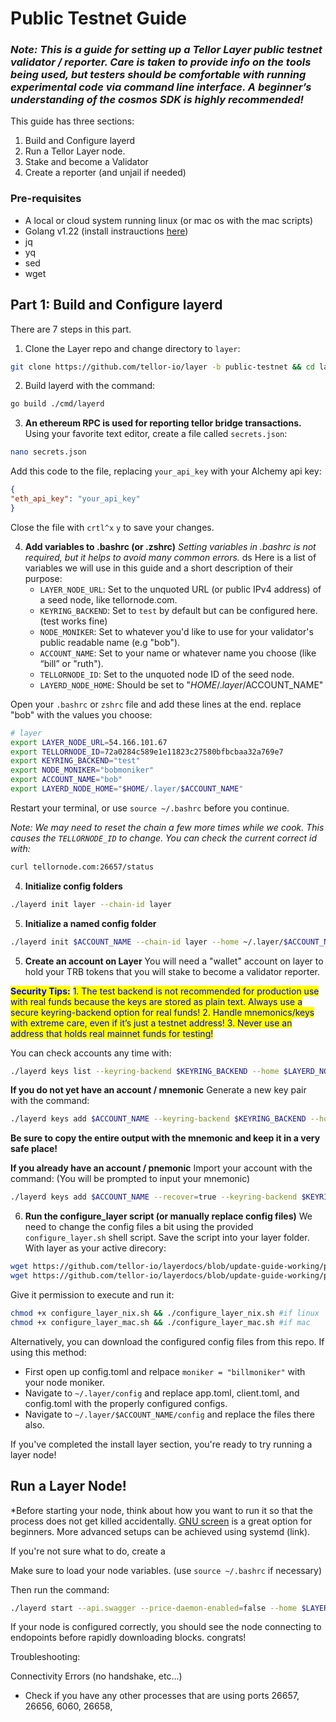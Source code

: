 # Public Testnet Guide

### *Note: This is a guide for setting up a Tellor Layer public testnet validator / reporter. Care is taken to provide info on the tools being used, but testers should be comfortable with running experimental code via command line interface. A beginner’s understanding of the cosmos SDK is highly recommended!*

This guide has three sections:
1. Build and Configure layerd
2. Run a Tellor Layer node.
3. Stake and become a Validator
4. Create a reporter (and unjail if needed)

### Pre-requisites

* A local or cloud system running linux (or mac os with the mac scripts)
* Golang v1.22 (install instrauctions [here](https://go.dev/doc/install))
* jq
* yq
* sed
* wget

## Part 1: Build and Configure layerd
There are 7 steps in this part.

1. Clone the Layer repo and change directory to `layer`:

```sh
git clone https://github.com/tellor-io/layer -b public-testnet && cd layer
```

2. Build layerd with the command:

```sh
go build ./cmd/layerd
```

3. **An ethereum RPC is used for reporting tellor bridge transactions.**
Using your favorite text editor, create a file called `secrets.json`:

```sh
nano secrets.json
```

Add this code to the file, replacing `your_api_key` with your Alchemy api key: 

```json
{
"eth_api_key": "your_api_key"
}
```

Close the file with `crtl^x` `y` to save your changes.

4. **Add variables to .bashrc (or .zshrc)**
*Setting variables in .bashrc is not required, but it helps to avoid many common errors.* 
ds
Here is a list of variables we will use in this guide and a short description of their purpose:
   * `LAYER_NODE_URL`: Set to the unquoted URL (or public IPv4 address) of a seed node, like tellornode.com.
   * `KEYRING_BACKEND`: Set to `test` by default but can be configured here. (test works fine)
   * `NODE_MONIKER`: Set to whatever you'd like to use for your validator's public readable name (e.g "bob").
   * `ACCOUNT_NAME`: Set to your name or whatever name you choose (like “bill” or "ruth").
   * `TELLORNODE_ID`: Set to the unquoted node ID of the seed node.
   * `LAYERD_NODE_HOME`: Should be set to "$HOME/.layer/$ACCOUNT_NAME"

Open your `.bashrc` or `zshrc` file and add these lines at the end. replace "bob" with the values you choose:

```sh
# layer
export LAYER_NODE_URL=54.166.101.67
export TELLORNODE_ID=72a0284c589e1e11823c27580bfbcbaa32a769e7
export KEYRING_BACKEND="test"
export NODE_MONIKER="bobmoniker"
export ACCOUNT_NAME="bob"
export LAYERD_NODE_HOME="$HOME/.layer/$ACCOUNT_NAME"
```

Restart your terminal, or use `source ~/.bashrc` before you continue.

*Note: We may need to reset the chain a few more times while we cook. This causes the `TELLORNODE_ID` to change. You can check the current correct id with:*

```sh
curl tellornode.com:26657/status
```

4. **Initialize config folders**

```sh
./layerd init layer --chain-id layer
```

5. **Initialize a named config folder**

```sh
./layerd init $ACCOUNT_NAME --chain-id layer --home ~/.layer/$ACCOUNT_NAME
```


5. **Create an account on Layer**
You will need a "wallet" account on layer to hold your TRB tokens that you will stake to become a validator reporter.

<mark style="color:blue;">**Security Tips:**</mark> <mark style="color:blue;"></mark><mark style="color:blue;">1. The test backend is not recommended for production use with real funds because the keys are stored as plain text. Always use a secure keyring-backend option for real funds! 2. Handle mnemonics/keys with extreme care, even if it’s just a testnet address! 3. Never use an address that holds real mainnet funds for testing!</mark>

You can check accounts any time with:

```sh
./layerd keys list --keyring-backend $KEYRING_BACKEND --home $LAYERD_NODE_HOME
```

**If you do not yet have an account / mnemonic**
Generate a new key pair with the command:

```sh
./layerd keys add $ACCOUNT_NAME --keyring-backend $KEYRING_BACKEND --home $LAYERD_NODE_HOME
```
**Be sure to copy the entire output with the mnemonic and keep it in a very safe place!**

**If you already have an account / pnemonic**
Import your account with the command:
(You will be prompted to input your mnemonic)

```sh
./layerd keys add $ACCOUNT_NAME --recover=true --keyring-backend $KEYRING_BACKEND --home $LAYERD_NODE_HOME
``` 

6. **Run the configure_layer script (or manually replace config files)**
We need to change the config files a bit using the provided `configure_layer.sh` shell script. Save the script into your layer folder. 
With layer as your active direcory:

```sh
wget https://github.com/tellor-io/layerdocs/blob/update-guide-working/public-testnet/configure_layer_nix.sh #if linux
wget https://github.com/tellor-io/layerdocs/blob/update-guide-working/public-testnet/configure_layer_mac.sh #if mac
```

Give it permission to execute and run it:

```sh
chmod +x configure_layer_nix.sh && ./configure_layer_nix.sh #if linux
chmod +x configure_layer_mac.sh && ./configure_layer_mac.sh #if mac
```

Alternatively, you can download the configured config files from this repo. If using this method: 
- First open up config.toml and relpace `moniker = "billmoniker"` with your node moniker.
- Navigate to `~/.layer/config` and replace app.toml, client.toml, and config.toml with the properly configured configs.
- Navigate to `~/.layer/$ACCOUNT_NAME/config` and replace the files there also.

If you've completed the install layer section, you're ready to try running a layer node!

## Run a Layer Node!

*Before starting your node, think about how you want to run it so that the process does not get killed accidentally. [GNU screen](https://www.youtube.com/watch?v=3S3I9lT6eKE) is a great option for beginners. More advanced setups can be achieved using systemd (link).

If you're not sure what to do, create a 

Make sure to load your node variables. (use `source ~/.bashrc` if necessary)

Then run the command:

```sh
./layerd start --api.swagger --price-daemon-enabled=false --home $LAYERD_NODE_HOME
```

If your node is configured correctly, you should see the node connecting to endopoints before rapidly downloading blocks. congrats!

Troubleshooting:

Connectivity Errors (no handshake, etc...)
- Check if you have any other processes that are using ports 26657, 26656, 6060, 26658, 
